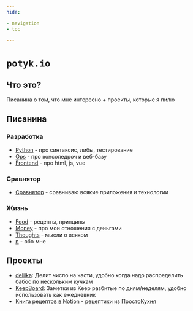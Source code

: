 ```yaml
---
hide:

- navigation
- toc

---
```


# `potyk.io`

## Что это?

Писанина о том, что мне интересно + проекты, которые я пилю

## Писанина

### Разработка

- [Python](./Python/index.md) - про синтаксис, либы, тестирование
- [Ops](./Ops/Bat.md) - про консоледроч и веб-базу
- [Frontend](./Frontend/HTML.md) - про html, js, vue

### Сравнятор

- [Сравнятор](./Comparator/Apps.md) - сравниваю всякие приложения и технологии

### Жизнь

- [Food](./Life/Food/index.md) - рецепты, принципы
- [Money](./Life/Money/index.md) - про мои отношения с деньгами
- [Thoughts](./Life/Thoughts/Blog.md) - мысли о всяком
- [n](./n/index.md) - обо мне

## Проекты

- [delilka](https://delilka.website.yandexcloud.net/): Делит число на части, удобно когда надо распределить бабос по
  нескольким кучкам
- [KeepBoard](https://keep-board.website.yandexcloud.net/): Заметки из Keep разбитые по дням/неделям, удобно
  использовать как ежедневник
- [Книга рецептов в Notion](https://potyk.notion.site/potyk/d47b6c5c807a41e2a9bb145632a20a5b) - рецептики из [ПростоКухня](./Life/Food/ProstoKuhnya/index.md)